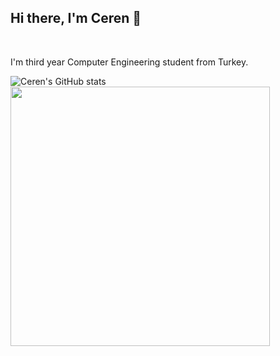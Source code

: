 ## Hi there, I'm Ceren 👋

<br />

I'm third year Computer Engineering student from Turkey.


![Ceren's GitHub stats](https://github-readme-stats.vercel.app/api?username=crncck&show_icons=true&theme=material-palenight) &nbsp;<img src="https://github-readme-stats.anuraghazra1.vercel.app/api/top-langs/?username=crncck&layout=compact&theme=material-palenight" width="415"/>

